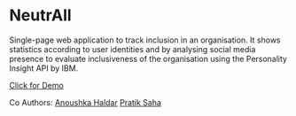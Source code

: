 # NeutrAll
Single-page web application to track inclusion in an organisation. It shows statistics according to user identities and by analysing social media presence to evaluate inclusiveness of the organisation using the Personality Insight API by IBM.

[Click for Demo](https://neutrall--rayruchira.repl.co/)

Co Authors:
[Anoushka Haldar](https://github.com/anoushka-h)
[Pratik Saha](https://github.com/PratikSaha198)
